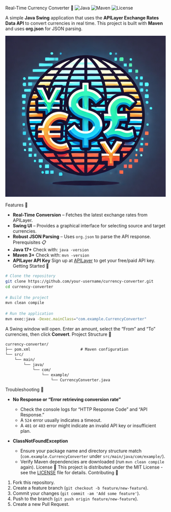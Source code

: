 Real-Time Currency Converter 💱
![Java](https://img.shields.io/badge/Java-17+-blue.svg?style=flat&logo=java) ![Maven](https://img.shields.io/badge/Maven-3+-blue.svg?style=flat&logo=apache-maven) ![License](https://img.shields.io/badge/license-MIT-green)

A simple **Java Swing** application that uses the **APILayer Exchange Rates Data API** to convert currencies in real time. This project is built with **Maven** and uses **org.json** for JSON parsing.

![Currency Converter Screenshot](./screenshots/currency-converter.png)

Features 🌟
- **Real-Time Conversion** – Fetches the latest exchange rates from APILayer.
- **Swing UI** – Provides a graphical interface for selecting source and target currencies.
- **Robust JSON Parsing** – Uses `org.json` to parse the API response.
Prerequisites 📋
- **Java 17+**
   Check with: `java -version`
- **Maven 3+**
   Check with: `mvn -version`
- **APILayer API Key**
   Sign up at [APILayer](https://apilayer.com/) to get your free/paid API key.
Getting Started 🚀
```bash
# Clone the repository
git clone https://github.com/your-username/currency-converter.git
cd currency-converter

# Build the project
mvn clean compile

# Run the application
mvn exec:java -Dexec.mainClass="com.example.CurrencyConverter"
```
A Swing window will open. Enter an amount, select the “From” and “To” currencies, then click **Convert**.
Project Structure 📂
```
currency-converter/
├── pom.xml                      # Maven configuration
└── src/
    └── main/
        └── java/
            └── com/
                └── example/
                    └── CurrencyConverter.java
```
Troubleshooting 🔧
- **No Response or “Error retrieving conversion rate”**
  - Check the console logs for “HTTP Response Code” and “API Response.”
  - A `524` error usually indicates a timeout.
  - A `401` or `403` error might indicate an invalid API key or insufficient plan.

- **ClassNotFoundException**
  - Ensure your package name and directory structure match (`com.example.CurrencyConverter` under `src/main/java/com/example/`).
  - Verify Maven dependencies are downloaded (run `mvn clean compile` again).
License 📄
This project is distributed under the MIT License - see the [LICENSE](LICENSE) file for details.
Contributing 🤝
1. Fork this repository.
2. Create a feature branch (`git checkout -b feature/new-feature`).
3. Commit your changes (`git commit -am 'Add some feature'`).
4. Push to the branch (`git push origin feature/new-feature`).
5. Create a new Pull Request.
